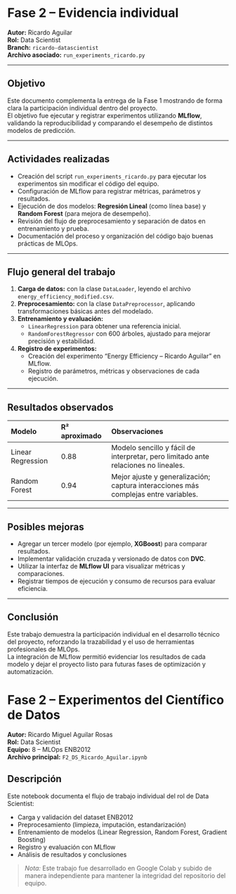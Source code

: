 # Fase 2 – Evidencia individual  
**Autor:** Ricardo Aguilar  
**Rol:** Data Scientist  
**Branch:** `ricardo-datascientist`  
**Archivo asociado:** `run_experiments_ricardo.py`

---

## Objetivo
Este documento complementa la entrega de la Fase 1 mostrando de forma clara la participación individual dentro del proyecto.  
El objetivo fue ejecutar y registrar experimentos utilizando **MLflow**, validando la reproducibilidad y comparando el desempeño de distintos modelos de predicción.

---

## Actividades realizadas
- Creación del script `run_experiments_ricardo.py` para ejecutar los experimentos sin modificar el código del equipo.  
- Configuración de MLflow para registrar métricas, parámetros y resultados.  
- Ejecución de dos modelos: **Regresión Lineal** (como línea base) y **Random Forest** (para mejora de desempeño).  
- Revisión del flujo de preprocesamiento y separación de datos en entrenamiento y prueba.  
- Documentación del proceso y organización del código bajo buenas prácticas de MLOps.

---

## Flujo general del trabajo
1. **Carga de datos:** con la clase `DataLoader`, leyendo el archivo `energy_efficiency_modified.csv`.  
2. **Preprocesamiento:** con la clase `DataPreprocessor`, aplicando transformaciones básicas antes del modelado.  
3. **Entrenamiento y evaluación:**  
   - `LinearRegression` para obtener una referencia inicial.  
   - `RandomForestRegressor` con 600 árboles, ajustado para mejorar precisión y estabilidad.  
4. **Registro de experimentos:**  
   - Creación del experimento “Energy Efficiency – Ricardo Aguilar” en MLflow.  
   - Registro de parámetros, métricas y observaciones de cada ejecución.  

---

## Resultados observados
| Modelo | R² aproximado | Observaciones |
|:-------|:--------------|:--------------|
| Linear Regression | 0.88 | Modelo sencillo y fácil de interpretar, pero limitado ante relaciones no lineales. |
| Random Forest | 0.94 | Mejor ajuste y generalización; captura interacciones más complejas entre variables. |

---

## Posibles mejoras
- Agregar un tercer modelo (por ejemplo, **XGBoost**) para comparar resultados.  
- Implementar validación cruzada y versionado de datos con **DVC**.  
- Utilizar la interfaz de **MLflow UI** para visualizar métricas y comparaciones.  
- Registrar tiempos de ejecución y consumo de recursos para evaluar eficiencia.

---

## Conclusión
Este trabajo demuestra la participación individual en el desarrollo técnico del proyecto, reforzando la trazabilidad y el uso de herramientas profesionales de MLOps.  
La integración de MLflow permitió evidenciar los resultados de cada modelo y dejar el proyecto listo para futuras fases de optimización y automatización.

# Fase 2 – Experimentos del Científico de Datos
**Autor:** Ricardo Miguel Aguilar Rosas  
**Rol:** Data Scientist  
**Equipo:** 8 – MLOps ENB2012  
**Archivo principal:** `F2_DS_Ricardo_Aguilar.ipynb`

## Descripción
Este notebook documenta el flujo de trabajo individual del rol de Data Scientist:
- Carga y validación del dataset ENB2012  
- Preprocesamiento (limpieza, imputación, estandarización)  
- Entrenamiento de modelos (Linear Regression, Random Forest, Gradient Boosting)  
- Registro y evaluación con MLflow  
- Análisis de resultados y conclusiones  

> *Nota:* Este trabajo fue desarrollado en Google Colab y subido de manera independiente para mantener la integridad del repositorio del equipo.
